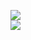 [![](https://img.shields.io/badge/Made%20With-Github%20Spray-lightgrey.svg?style=for-the-badge&logo=github)](https://github.com/Annihil/github-spray#24184)  
[![](https://i.imgur.com/2DrTn0Z.gif)](https://github.com/Annihil/github-spray)